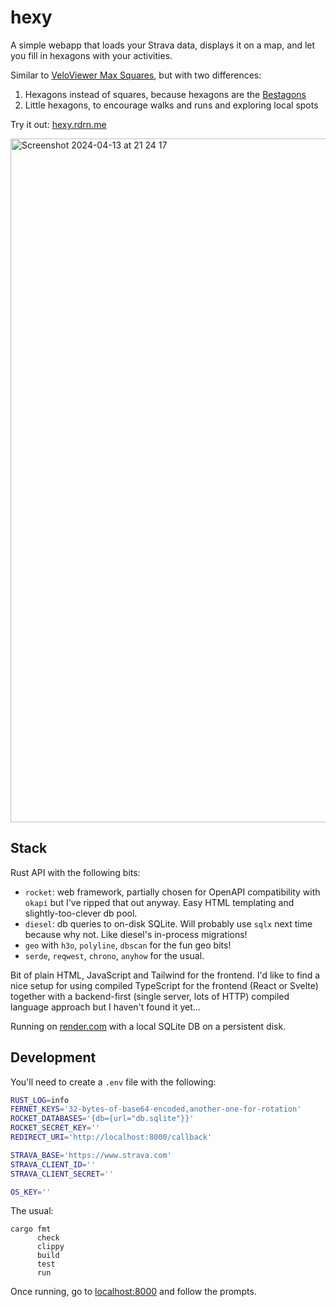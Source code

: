 # hexy
A simple webapp that loads your Strava data, displays it on a map, and let you fill in hexagons with your activities.

Similar to [VeloViewer Max Squares](https://blog.veloviewer.com/veloviewer-explorer-score-and-max-square/), but with two differences:
1. Hexagons instead of squares, because hexagons are the [Bestagons](https://www.youtube.com/watch?v=thOifuHs6eY)
2. Little hexagons, to encourage walks and runs and exploring local spots

Try it out: [hexy.rdrn.me](https://hexy.rdrn.me)

<img width="1094" alt="Screenshot 2024-04-13 at 21 24 17" src="https://github.com/carderne/hexy/assets/19817302/bd6acec8-2d4d-436e-947e-a0dc852a86a7">

## Stack
Rust API with the following bits:
- `rocket`: web framework, partially chosen for OpenAPI compatibility with `okapi` but I've ripped that out anyway. Easy HTML templating and slightly-too-clever db pool.
- `diesel`: db queries to on-disk SQLite. Will probably use `sqlx` next time because why not. Like diesel's in-process migrations!
- `geo` with `h3o`, `polyline`, `dbscan` for the fun geo bits!
- `serde`, `reqwest`, `chrono`, `anyhow` for the usual.

Bit of plain HTML, JavaScript and Tailwind for the frontend.
I'd like to find a nice setup for using compiled TypeScript for the frontend (React or Svelte) together with a backend-first (single server, lots of HTTP) compiled language approach but I haven't found it yet...

Running on [render.com](https://render.com/) with a local SQLite DB on a persistent disk.

## Development
You'll need to create a `.env` file with the following:
```bash
RUST_LOG=info
FERNET_KEYS='32-bytes-of-base64-encoded,another-one-for-rotation'
ROCKET_DATABASES='{db={url="db.sqlite"}}'
ROCKET_SECRET_KEY=''
REDIRECT_URI='http://localhost:8000/callback'

STRAVA_BASE='https://www.strava.com'
STRAVA_CLIENT_ID=''
STRAVA_CLIENT_SECRET=''

OS_KEY=''
```

The usual:
```
cargo fmt
      check
      clippy
      build
      test
      run
```

Once running, go to [localhost:8000](http://localhost:8000) and follow the prompts.
